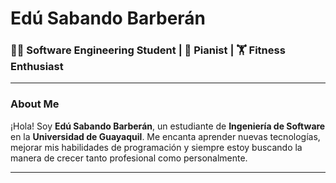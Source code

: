 # Edú Sabando Barberán

### 👨‍💻 Software Engineering Student | 🎹 Pianist | 🏋️ Fitness Enthusiast

---

### About Me

¡Hola! Soy **Edú Sabando Barberán**, un estudiante de **Ingeniería de Software** en la **Universidad de Guayaquil**. Me encanta aprender nuevas tecnologías, mejorar mis habilidades de programación y siempre estoy buscando la manera de crecer tanto profesional como personalmente.

---

<!--
**ESB2036/esb2036** is a ✨ _special_ ✨ repository because its `README.md` (this file) appears on your GitHub profile.

Here are some ideas to get you started:

- 🔭 I’m currently working on ...
- 🌱 I’m currently learning ...
- 👯 I’m looking to collaborate on ...
- 🤔 I’m looking for help with ...
- 💬 Ask me about ...
- 📫 How to reach me: ...
- 😄 Pronouns: ...
- ⚡ Fun fact: ...
-->
